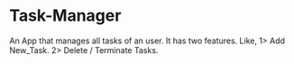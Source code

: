 # Task-Manager
An App that manages all tasks of an user. It has two features.
Like, 
     1> Add New_Task.
     2> Delete / Terminate Tasks.
